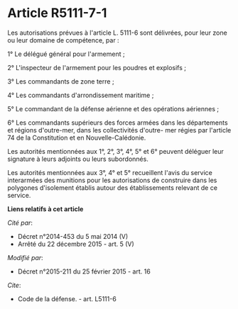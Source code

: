 # Article R5111-7-1

Les autorisations prévues à l'article L. 5111-6 sont délivrées, pour leur zone ou leur domaine de compétence, par : 

1° Le délégué général pour l'armement ; 

2° L'inspecteur de l'armement pour les poudres et explosifs ; 

3° Les commandants de zone terre ; 

4° Les commandants d'arrondissement maritime ; 

5° Le commandant de la défense aérienne et des opérations aériennes ; 

6° Les commandants supérieurs des forces armées dans les départements et régions d'outre-mer, dans les collectivités d'outre-
mer régies par l'article 74 de la Constitution et en Nouvelle-Calédonie. 

Les autorités mentionnées aux 1°, 2°, 3°, 4°, 5° et 6° peuvent déléguer leur signature à leurs adjoints ou leurs
subordonnés. 

Les autorités mentionnées aux 3°, 4° et 5° recueillent l'avis du service interarmées des munitions pour les autorisations de
construire dans les polygones d'isolement établis autour des établissements relevant de ce service.

**Liens relatifs à cet article**

_Cité par_:

  - Décret n°2014-453 du 5 mai 2014 (V)
  - Arrêté du 22 décembre 2015 - art. 5 (V)

_Modifié par_:

  - Décret n°2015-211 du 25 février 2015 - art. 16

_Cite_:

  - Code de la défense. - art. L5111-6
